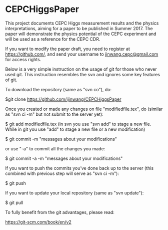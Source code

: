 # CEPCHiggsPaper

This project documents CEPC Higgs measurement results and the physics interpretations, aiming for a paper to be published in Summer 2017. 
The paper will demonstrate the physics potential of the CEPC experiment and will be used as a reference for the CEPC CDR.

If you want to modify the paper draft, you need to register at https://github.com/, and send your username to jinwang.cepc@gmail.com for access rights.

Below is a very simple instruction on the usage of git for those who never used git. 
This instruction resembles the svn and ignores some key features of git.

To download the repository (same as "svn co"), do:

$git clone https://github.com/ijinwang/CEPCHiggsPaper

Once you created or made any changes on file "modifiedfile.tex", do (similar as "svn ci -m" but not submit to the server yet):

$ git add modifiedfile.tex  (in svn you use "svn add" to stage a new file. While in git you use "add" to stage a new file or a new modification)

$ git commit -m "messages about your modifications"

or use "-a" to commit all the changes you made:

$ git commit -a -m "messages about your modifications"

If you want to push the commits you’ve done back up to the server (this combined with previous step will serve as "svn ci -m"):

$ git push

If you want to update your local repository (same as "svn update"):

$ git pull


To fully benefit from the git advantages, please read:

https://git-scm.com/book/en/v2
